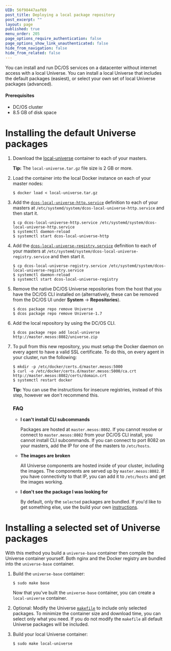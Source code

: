 ```yaml
---
UID: 56f98447aaf69
post_title: Deploying a local package repository
post_excerpt: ""
layout: page
published: true
menu_order: 205
page_options_require_authentication: false
page_options_show_link_unauthenticated: false
hide_from_navigation: false
hide_from_related: false
---
```

You can install and run DC/OS services on a datacenter without internet access with a local Universe. You can install a local Universe that includes the default packages (easiest), or select your own set of local Universe packages (advanced).

#### Prerequisites

*   DC/OS cluster
*   8\.5 GB of disk space

# Installing the default Universe packages

1.  Download the [local-universe][1] container to each of your masters.
    
    **Tip:** The `local-universe.tar.gz` file size is 2 GB or more.

2.  Load the container into the local Docker instance on each of your master nodes:
    
        $ docker load < local-universe.tar.gz
        

3.  Add the [`dcos-local-universe-http.service`][2] definition to each of your masters at `/etc/systemd/system/dcos-local-universe-http.service` and then start it.
    
        $ cp dcos-local-universe-http.service /etc/systemd/system/dcos-local-universe-http.service
        $ systemctl daemon-reload
        $ systemctl start dcos-local-universe-http
        

4.  Add the [`dcos-local-universe-registry.service`][3] definition to each of your masters at `/etc/systemd/system/dcos-local-universe-registry.service` and then start it.
    
        $ cp dcos-local-universe-registry.service /etc/systemd/system/dcos-local-universe-registry.service
        $ systemctl daemon-reload
        $ systemctl start dcos-local-universe-registry
        

5.  Remove the native DC/OS Universe repositories from the host that you have the DC/OS CLI installed on (alternatively, these can be removed from the DC/OS UI under **System** -> **Repositories**).
    
        $ dcos package repo remove Universe
        $ dcos package repo remove Universe-1.7
        

6.  Add the local repository by using the DC/OS CLI.
    
        $ dcos package repo add local-universe http://master.mesos:8082/universe.zip
        

7.  To pull from this new repository, you must setup the Docker daemon on every agent to have a valid SSL certificate. To do this, on every agent in your cluster, run the following:
    
        $ mkdir -p /etc/docker/certs.d/master.mesos:5000
        $ curl -o /etc/docker/certs.d/master.mesos:5000/ca.crt http://master.mesos:8082/certs/domain.crt
        $ systemctl restart docker
        
    
    **Tip:** You can use the instructions for insecure registries, instead of this step, however we don't recommend this.
    
    ### FAQ
    
    *   **I can't install CLI subcommands**
        
        Packages are hosted at `master.mesos:8082`. If you cannot resolve or connect to `master.mesos:8082` from your DC/OS CLI install, you cannot install CLI subcommands. If you can connect to port 8082 on your masters, add the IP for one of the masters to `/etc/hosts`.
    
    *   **The images are broken**
        
        All Universe components are hosted inside of your cluster, including the images. The components are served up by `master.mesos:8082`. If you have connectivity to that IP, you can add it to `/etc/hosts` and get the images working.
    
    *   **I don't see the package I was looking for**
        
        By default, only the `selected` packages are bundled. If you'd like to get something else, use the build your own [instructions][4].

# <a name="build"></a>Installing a selected set of Universe packages

With this method you build a `universe-base` container then compile the Universe container yourself. Both nginx and the Docker registry are bundled into the `universe-base` container.

1.  Build the `universe-base` container:
    
        $ sudo make base
        
    
    Now that you've built the `universe-base` container, you can create a `local-universe` container.

2.  Optional: Modify the Universe [`makefile`][5] to include only selected packages. To minimize the container size and download time, you can select only what you need. If you do not modify the `makefile` all default Universe packages will be included.

3.  Build your local Universe container:
    
        $ sudo make local-universe

 [1]: https://downloads.mesosphere.com/universe/public/local-universe.tar.gz
 [2]: https://raw.githubusercontent.com/mesosphere/universe/version-2.x/local/dcos-local-universe-http.service
 [3]: https://raw.githubusercontent.com/mesosphere/universe/version-2.x/local/dcos-local-universe-registry.service
 [4]: #build
 [5]: https://github.com/mesosphere/universe/blob/version-2.x/Makefile